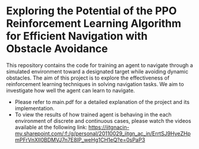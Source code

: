 # Exploring the Potential of the PPO Reinforcement Learning Algorithm for Efficient Navigation with Obstacle Avoidance
This repository contains the code for training an agent to navigate through a simulated environment toward a designated target while avoiding dynamic obstacles. The aim of this project is to explore the effectiveness of reinforcement learning techniques in solving navigation tasks. We aim to investigate how well the agent can learn to navigate.

- Please refer to main.pdf for a detailed explanation of the project and its implementation.
- To view the results of how trained agent is behaving in the each environment of discrete and continuous cases, please watch the videos available at the following link: https://iitgnacin-my.sharepoint.com/:f:/g/personal/20110029_iitgn_ac_in/ErrtSJ9HyeZHpmPFrVnXIl0BDMVJ7n7E8IP_weHg1CH1eQ?e=0sPaP3
